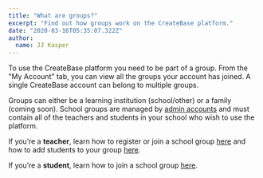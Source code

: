 ```yaml
---
title: "What are groups?"
excerpt: "Find out how groups work on the CreateBase platform."
date: "2020-03-16T05:35:07.322Z"
author:
  name: JJ Kasper
---
```


To use the CreateBase platform you need to be part of a group. From the "My Account" tab, you can view all the groups your account has joined. A single CreateBase account can belong to multiple groups.

Groups can either be a learning institution (school/other) or a family (coming soon). School groups are managed by [admin accounts](/managing-groups-&-classes/school-group-roles) and must contain all of the teachers and students in your school who wish to use the platform.

If you’re a **teacher**, learn how to register or join a school group [here](/managing-groups-&-classes/register-or-join-your-school) and how to add students to your group [here](/managing-groups-&-classes/adding-students).

If you’re a **student**, learn how to join a school group [here](/managing-groups-&-classes/register-or-join-your-school).
